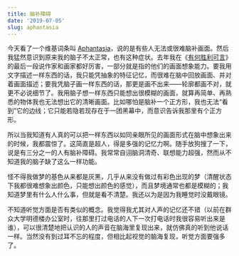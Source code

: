 ```yaml
---
title: 脑补障碍
date: '2019-07-05'
slug: aphantasia
---
```


今天看了一个维基词条叫 [Aphantasia](https://en.wikipedia.org/wiki/Aphantasia)，说的是有些人无法或很难脑补画面。然后我猛然意识到原来我的脑子不太正常，也有这种症状。去年我在《[有何胜利可言](/cn/2018/09/no-victory/)》的最后一段说作家和画家都好厉害，一部分就是指的他们的画面想象能力。要我用文字描述一样东西的话，我只能凭抽象的特征记忆，而很难在脑中回放画面、并对着画面描述；要我凭脑子画一样东西的话，那更是画不出来——轮廓都画不对，就更不必说细节了。我用脑子想一样东西只能想出很模糊的画面，就算再简单、再熟悉的物体我也无法想出它的清晰画面。比如哪怕是脑补一个正方形，我也无法“看到”它的边线；它只能若隐若现存在于一团黑幕中，而意识告诉我那里有个正方形。

所以当我知道有人真的可以把一样东西以如同亲眼所见的画面形式在脑中想象出来的时候，我都震惊了。这简直是超人，得是多强的记忆力啊。随手放狗搜了一下，说是有三分之一的人有脑补障碍。我常常自诩脑洞清奇、联想能力超强，然而从不知道我的脑子缺了这么一样功能。

怪不得我做梦的基色从来都是灰黑，几乎从来没有做过有彩色出现的梦（清醒状态下我都很难想象出颜色，只能想出颜色的感觉），而且梦境通常也都是模糊的；我知道梦里有什么人什么事，但就是看不清楚。我还以为是因为我睡觉时没戴眼镜。

不知道听觉方面是否有类似的概念。我觉得我尤其对人声的记忆还不错（以前在群众大学明德楼办公室时，往那里打过电话的人下一次打电话时我很容易听出来是谁），可以很清楚地把认识的人的声音在脑海里复现出来，就仿佛真的听到他说话一样。当然没有到过耳不忘的程度，但相比起视觉的脑海复现，听觉方面要强多了。
